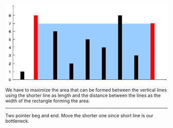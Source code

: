![](13.jpg)  
  
We have to maximize the area that can be formed between the vertical lines using the shorter line as length and the distance between the lines as the width of the rectangle forming the area.

---
Two pointer beg and end. Move the shorter one since short line is our bottleneck.